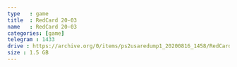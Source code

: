 ```yaml
---
type   : game
title  : RedCard 20-03
name   : RedCard 20-03
categories: [game]
telegram : 1433
drive : https://archive.org/0/items/ps2usaredump1_20200816_1458/RedCard%2020-03.7z
size : 1.5 GB
---
```



